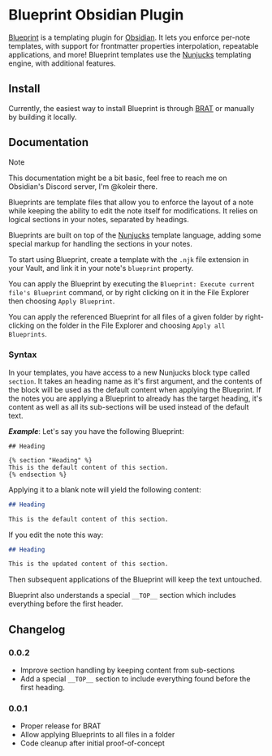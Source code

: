 # Blueprint Obsidian Plugin

[Blueprint][blueprint] is a templating plugin for [Obsidian][obsidian].
It lets you enforce per-note templates, with support for frontmatter properties interpolation, repeatable applications, and more!
Blueprint templates use the [Nunjucks][nunjucks] templating engine, with additional features.

## Install

Currently, the easiest way to install Blueprint is through [BRAT][brat] or manually by building it locally.

## Documentation

> [!NOTE]
> This documentation might be a bit basic, feel free to reach me on Obsidian's Discord server, I'm @koleir there.

Blueprints are template files that allow you to enforce the layout of a note while keeping the ability to edit the note itself for modifications.
It relies on logical sections in your notes, separated by headings.

Blueprints are built on top of the [Nunjucks][nunjucks] template language, adding some special markup for handling the sections in your notes.

To start using Blueprint, create a template with the `.njk` file extension in your Vault, and link it in your note's `blueprint` property.

You can apply the Blueprint by executing the `Blueprint: Execute current file's Blueprint` command, or by right clicking on it in the File Explorer then choosing `Apply Blueprint`.

You can apply the referenced Blueprint for all files of a given folder by right-clicking on the folder in the File Explorer and choosing `Apply all Blueprints`.

### Syntax

In your templates, you have access to a new Nunjucks block type called `section`. 
It takes an heading name as it's first argument, and the contents of the block will be used as the default content when applying the Blueprint.
If the notes you are applying a Blueprint to already has the target heading, it's content as well as all its sub-sections will be used instead of the default text.

**_Example_**: Let's say you have the following Blueprint:

```jinja2
## Heading

{% section "Heading" %}
This is the default content of this section.
{% endsection %}
```

Applying it to a blank note will yield the following content:

```markdown
## Heading

This is the default content of this section.
```

If you edit the note this way:

```markdown
## Heading

This is the updated content of this section.
```

Then subsequent applications of the Blueprint will keep the text untouched.

Blueprint also understands a special `__TOP__` section which includes everything before the first header.

## Changelog

### 0.0.2

- Improve section handling by keeping content from sub-sections
- Add a special `__TOP__` section to include everything found before the first heading.

### 0.0.1

- Proper release for BRAT
- Allow applying Blueprints to all files in a folder
- Code cleanup after initial proof-of-concept

[blueprint]: https://github.com/madx/blueprint-obsidian-plugin
[obsidian]: https://obsidian.md/
[nunjucks]: https://mozilla.github.io/nunjucks/
[brat]: https://github.com/TfTHacker/obsidian42-brat
